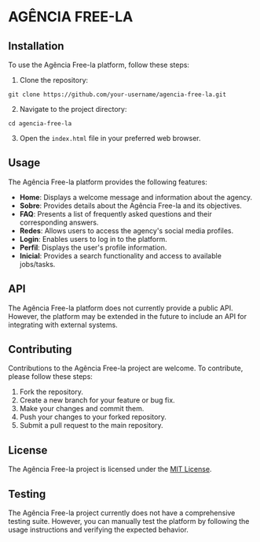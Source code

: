 # AGÊNCIA FREE-LA

## Installation

To use the Agência Free-la platform, follow these steps:

1. Clone the repository:
```
git clone https://github.com/your-username/agencia-free-la.git
```
2. Navigate to the project directory:
```
cd agencia-free-la
```
3. Open the `index.html` file in your preferred web browser.

## Usage

The Agência Free-la platform provides the following features:

- **Home**: Displays a welcome message and information about the agency.
- **Sobre**: Provides details about the Agência Free-la and its objectives.
- **FAQ**: Presents a list of frequently asked questions and their corresponding answers.
- **Redes**: Allows users to access the agency's social media profiles.
- **Login**: Enables users to log in to the platform.
- **Perfil**: Displays the user's profile information.
- **Inicial**: Provides a search functionality and access to available jobs/tasks.

## API

The Agência Free-la platform does not currently provide a public API. However, the platform may be extended in the future to include an API for integrating with external systems.

## Contributing

Contributions to the Agência Free-la project are welcome. To contribute, please follow these steps:

1. Fork the repository.
2. Create a new branch for your feature or bug fix.
3. Make your changes and commit them.
4. Push your changes to your forked repository.
5. Submit a pull request to the main repository.

## License

The Agência Free-la project is licensed under the [MIT License](LICENSE).

## Testing

The Agência Free-la project currently does not have a comprehensive testing suite. However, you can manually test the platform by following the usage instructions and verifying the expected behavior.
